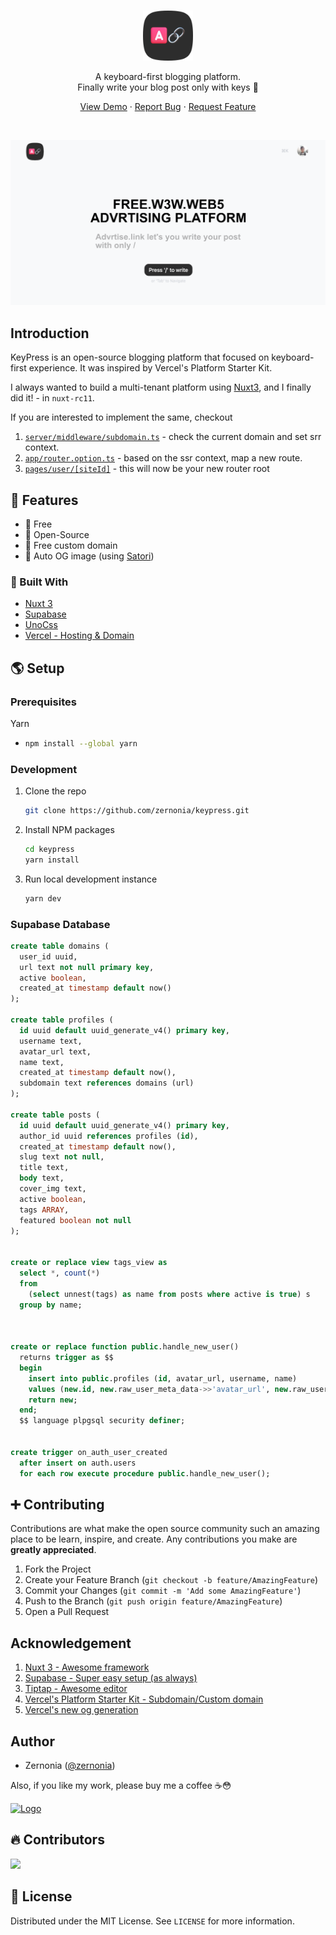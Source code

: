 <br />
<p align="center">
  <a href="https://github.com/zernonia/keypress">
    <img src="public/logo.svg" alt="KeyPress's Logo" width="80">
  </a>
  <br />

  <p align="center">
    A keyboard-first blogging platform. <br> 
    Finally write your blog post only with keys 🎹
  </p>

  <p align="center"> 
    <a href="https://arvrtise.link/">View Demo</a>
    ·
    <a href="https://github.com/zernonia/keypress/issues">Report Bug</a>
    ·
    <a href="https://github.com/zernonia/keypress/issues">Request Feature</a>
  </p>
</p>

<br/>

![KeyPress - open-source blogging platform that focused on keyboard-first experience](public/hero.png)

## Introduction

KeyPress is an open-source blogging platform that focused on keyboard-first experience. It was inspired by Vercel's Platform Starter Kit.

I always wanted to build a multi-tenant platform using [Nuxt3](https://v3.nuxtjs.org/), and I finally did it! - in `nuxt-rc11`.

If you are interested to implement the same, checkout

1. [`server/middleware/subdomain.ts`](https://github.com/zernonia/keypress/blob/main/server/middleware/subdomain.ts) - check the current domain and set srr context.
2. [`app/router.option.ts`](https://github.com/zernonia/keypress/blob/main/app/router.options.ts) - based on the ssr context, map a new route.
3. [`pages/user/[siteId]`](https://github.com/zernonia/keypress/tree/main/pages/user/%5BsiteId%5D) - this will now be your new router root

## 🚀 Features

- 🤩 Free
- 📖 Open-Source
- 🚀 Free custom domain
- 🌌 Auto OG image (using [Satori](https://github.com/vercel/satori))

### 🔨 Built With

- [Nuxt 3](https://v3.nuxtjs.org/)
- [Supabase](https://supabase.com)
- [UnoCss](https://uno.antfu.me/)
- [Vercel - Hosting & Domain](https://vercel.com)

## 🌎 Setup

### Prerequisites

Yarn

- ```sh
  npm install --global yarn
  ```

### Development

1. Clone the repo
   ```sh
   git clone https://github.com/zernonia/keypress.git
   ```
2. Install NPM packages
   ```sh
   cd keypress
   yarn install
   ```
3. Run local development instance
   ```sh
   yarn dev
   ```

### Supabase Database

```sql
create table domains (
  user_id uuid,
  url text not null primary key,
  active boolean,
  created_at timestamp default now()
);

create table profiles (
  id uuid default uuid_generate_v4() primary key,
  username text,
  avatar_url text,
  name text,
  created_at timestamp default now(),
  subdomain text references domains (url)
);

create table posts (
  id uuid default uuid_generate_v4() primary key,
  author_id uuid references profiles (id),
  created_at timestamp default now(),
  slug text not null,
  title text,
  body text,
  cover_img text,
  active boolean,
  tags ARRAY,
  featured boolean not null
);


create or replace view tags_view as
  select *, count(*)
  from
    (select unnest(tags) as name from posts where active is true) s
  group by name;



create or replace function public.handle_new_user()
  returns trigger as $$
  begin
    insert into public.profiles (id, avatar_url, username, name)
    values (new.id, new.raw_user_meta_data->>'avatar_url', new.raw_user_meta_data->>'user_name', new.raw_user_meta_data->>'preferred_username');
    return new;
  end;
  $$ language plpgsql security definer;


create trigger on_auth_user_created
  after insert on auth.users
  for each row execute procedure public.handle_new_user();
```

## ➕ Contributing

Contributions are what make the open source community such an amazing place to be learn, inspire, and create. Any contributions you make are **greatly appreciated**.

1. Fork the Project
2. Create your Feature Branch (`git checkout -b feature/AmazingFeature`)
3. Commit your Changes (`git commit -m 'Add some AmazingFeature'`)
4. Push to the Branch (`git push origin feature/AmazingFeature`)
5. Open a Pull Request

## Acknowledgement

1. [Nuxt 3 - Awesome framework](https://v3.nuxtjs.org/)
1. [Supabase - Super easy setup (as always)](https://supabase.com)
1. [Tiptap - Awesome editor](https://tiptap.dev/)
1. [Vercel's Platform Starter Kit - Subdomain/Custom domain](https://github.com/vercel/platforms)
1. [Vercel's new og generation](https://github.com/vercel/satori)

## Author

- Zernonia ([@zernonia](https://twitter.com/zernonia))

Also, if you like my work, please buy me a coffee ☕😳

<a href="https://www.buymeacoffee.com/zernonia" target="_blank">
    <img src="https://www.buymeacoffee.com/assets/img/custom_images/yellow_img.png" alt="Logo" >
  </a>

## 🔥 Contributors

<a href="https://github.com/zernonia/keypress/graphs/contributors">
  <img src="https://contrib.rocks/image?repo=zernonia/keypress" />
</a>

## 📜 License

Distributed under the MIT License. See `LICENSE` for more information.
